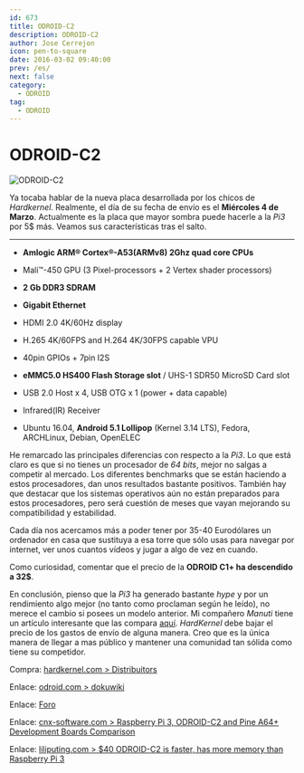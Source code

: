 ```yaml
---
id: 673
title: ODROID-C2
description: ODROID-C2
author: Jose Cerrejon
icon: pen-to-square
date: 2016-03-02 09:40:00
prev: /es/
next: false
category:
  - ODROID
tag:
  - ODROID
---
```


# ODROID-C2

![ODROID-C2](/images/2016/02/ODROID_C2.png)

Ya tocaba hablar de la nueva placa desarrollada por los chicos de *Hardkernel*. Realmente, el día de su fecha de envío es el **Miércoles 4 de Marzo**. Actualmente es la placa que mayor sombra puede hacerle a la *Pi3* por 5$ más. Veamos sus características tras el salto.

- - -

* **Amlogic ARM® Cortex®-A53(ARMv8) 2Ghz quad core CPUs**

* Mali™-450 GPU (3 Pixel-processors + 2 Vertex shader processors)

* **2 Gb DDR3 SDRAM**

* **Gigabit Ethernet**

* HDMI 2.0 4K/60Hz display

* H.265 4K/60FPS and H.264 4K/30FPS capable VPU

* 40pin GPIOs + 7pin I2S

* **eMMC5.0 HS400 Flash Storage slot** / UHS-1 SDR50 MicroSD Card slot

* USB 2.0 Host x 4, USB OTG x 1 (power + data capable)

* Infrared(IR) Receiver

* Ubuntu 16.04, **Android 5.1 Lollipop** (Kernel 3.14 LTS), Fedora, ARCHLinux, Debian, OpenELEC

He remarcado las principales diferencias con respecto a la *Pi3*. Lo que está claro es que si no tienes un procesador de *64 bits*, mejor no salgas a competir al mercado. Los diferentes benchmarks que se están haciendo a estos procesadores, dan unos resultados bastante positivos. También hay que destacar que los sistemas operativos aún no están preparados para estos procesadores, pero será cuestión de meses que vayan mejorando su compatibilidad y estabilidad.

Cada día nos acercamos más a poder tener por 35-40 Eurodólares un ordenador en casa que sustituya a esa torre que sólo usas para navegar por internet, ver unos cuantos vídeos y jugar a algo de vez en cuando.

Como curiosidad, comentar que el precio de la **ODROID C1+ ha descendido a 32$**.

En conclusión, pienso que la *Pi3* ha generado bastante *hype* y por un rendimiento algo mejor (no tanto como proclaman según he leído), no merece el cambio si posees un modelo anterior. Mi compañero *Manuti* tiene un artículo interesante que las compara [aquí](http://raspberryparatorpes.net/hardware/raspberry-pi-3-vs-odroid-c2-duelo-en-64bits/). *HardKernel* debe bajar el precio de los gastos de envío de alguna manera. Creo que es la única manera de llegar a mas público y mantener una comunidad tan sólida como tiene su competidor.

Compra: [hardkernel.com > Distribuitors](http://www.hardkernel.com/main/distributor.php)

Enlace: [odroid.com > dokuwiki](http://odroid.com/dokuwiki/doku.php?id=en:odroid-c2)

Enlace: [Foro](http://forum.odroid.com/viewforum.php?f=134&sid=770523e8532d6ddde3f2a9bebdb2941c)

Enlace: [cnx-software.com > Raspberry Pi 3, ODROID-C2 and Pine A64+ Development Boards Comparison](http://www.cnx-software.com/2016/03/01/raspberry-pi-3-odroid-c2-and-pine-a64-development-boards-comparison/)

Enlace: [liliputing.com > $40 ODROID-C2 is faster, has more memory than Raspberry Pi 3](http://liliputing.com/2016/02/40-odroid-c2-is-faster-has-more-memory-than-raspberry-pi-3.html)